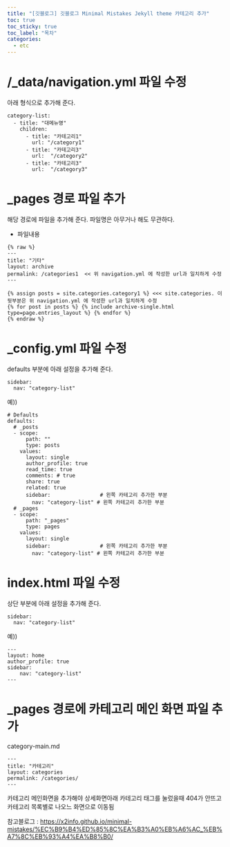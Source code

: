 ```yaml
---
title: "[깃블로그] 깃블로그 Minimal Mistakes Jekyll theme 카테고리 추가"
toc: true
toc_sticky: true
toc_label: "목차"
categories:
  - etc
---
```


# /_data/navigation.yml 파일 수정

아래 형식으로 추가해 준다.

```
category-list:
  - title: "대메뉴명"
    children:
      - title: "카테고리1"
        url: "/category1"
      - title: "카테고리3"
        url:  "/category2"
      - title: "카테고리3"
        url:  "/category3"
```

# _pages 경로 파일 추가

해당 경로에 파일을 추가해 준다.
파일명은 아무거나 해도 무관하다.

- 파일내용

```
{% raw %}
---
title: "기타"
layout: archive
permalink: /categories1  << 위 navigation.yml 에 작성한 url과 일치하게 수정
---

{% assign posts = site.categories.category1 %} <<< site.categories. 이 뒷부분은 위 navigation.yml 에 작성한 url과 일치하게 수정
{% for post in posts %} {% include archive-single.html type=page.entries_layout %} {% endfor %}
{% endraw %}
```

# _config.yml 파일 수정

defaults 부분에 아래 설정을 추가해 준다.

```
sidebar:
  nav: "category-list"
```

예))

```
# Defaults
defaults:
  # _posts
  - scope:
      path: ""
      type: posts
    values:
      layout: single
      author_profile: true
      read_time: true
      comments: # true
      share: true
      related: true
      sidebar:                # 왼쪽 카테고리 추가한 부분
        nav: "category-list" # 왼쪽 카테고리 추가한 부분
  # _pages
  - scope:
      path: "_pages"
      type: pages
    values:
      layout: single
      sidebar:                # 왼쪽 카테고리 추가한 부분
        nav: "category-list" # 왼쪽 카테고리 추가한 부분    
```

# index.html 파일 수정

상단 부분에 아래 설정을 추가해 준다.

```
sidebar:
  nav: "category-list"
```

예))

```
---
layout: home
author_profile: true
sidebar:
    nav: "category-list"
---
```

# _pages 경로에 카테고리 메인 화면 파일 추가

category-main.md
```
---
title: "카테고리"
layout: categories
permalink: /categories/
---
```

카테고리 메인화면을 추가해야 상세화면아래 카테고리 태그를 눌렀을때 404가 안뜨고 카테고리 목록별로 나오느 화면으로 이동됨

참고블로그 : https://x2info.github.io/minimal-mistakes/%EC%B9%B4%ED%85%8C%EA%B3%A0%EB%A6%AC_%EB%A7%8C%EB%93%A4%EA%B8%B0/
